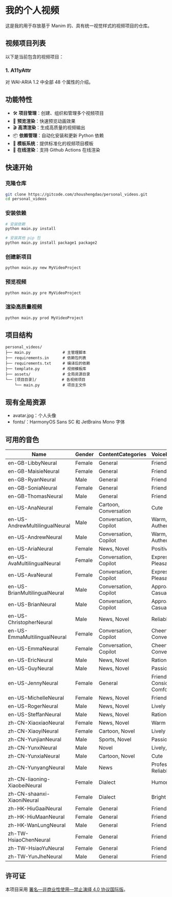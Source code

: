 # 我的个人视频

这是我的用于存放基于 Manim 的、具有统一视觉样式的视频项目的仓库。

## 视频项目列表

以下是当前包含的视频项目：

### 1. A11yAttr

对 WAI-ARIA 1.2 中全部 48 个属性的介绍。

## 功能特性

- 🛠️ **项目管理**：创建、组织和管理多个视频项目
- 🎥 **预览渲染**：快速预览动画效果
- 🎬 **高清渲染**：生成高质量的视频输出
- 📦 **依赖管理**：自动化安装和更新 Python 依赖
- 📁 **模板系统**：提供标准化的视频项目模板
- 🔄 **在线渲染**：支持 Github Actions 在线渲染

## 快速开始

### 克隆仓库

```bash
git clone https://gitcode.com/zhoushengdao/personal_videos.git
cd personal_videos
```

### 安装依赖

```bash
# 安装依赖
python main.py install

# 安装其他 pip 包
python main.py install package1 package2
```

### 创建新项目

```bash
python main.py new MyVideoProject
```

### 预览视频

```bash
python main.py pre MyVideoProject
```

### 渲染高质量视频

```bash
python main.py prod MyVideoProject
```

## 项目结构

```
personal_videos/
├── main.py              # 主管理脚本
├── requirements.in      # 依赖包列表
├── requirements.txt     # 编译后的依赖
├── template.py          # 视频模板库
├── assets/              # 全局资源目录
└── [项目目录]/           # 各视频项目
    └── main.py          # 项目主文件
```

## 现有全局资源

- avatar.jpg：个人头像
- fonts/：HarmonyOS Sans SC 和 JetBrains Mono 字体

## 可用的音色

| Name                           | Gender | ContentCategories     | VoicePersonalities                     |
| ------------------------------ | ------ | --------------------- | -------------------------------------- |
| en-GB-LibbyNeural              | Female | General               | Friendly, Positive                     |
| en-GB-MaisieNeural             | Female | General               | Friendly, Positive                     |
| en-GB-RyanNeural               | Male   | General               | Friendly, Positive                     |
| en-GB-SoniaNeural              | Female | General               | Friendly, Positive                     |
| en-GB-ThomasNeural             | Male   | General               | Friendly, Positive                     |
| en-US-AnaNeural                | Female | Cartoon, Conversation | Cute                                   |
| en-US-AndrewMultilingualNeural | Male   | Conversation, Copilot | Warm, Confident, Authentic, Honest     |
| en-US-AndrewNeural             | Male   | Conversation, Copilot | Warm, Confident, Authentic, Honest     |
| en-US-AriaNeural               | Female | News, Novel           | Positive, Confident                    |
| en-US-AvaMultilingualNeural    | Female | Conversation, Copilot | Expressive, Caring, Pleasant, Friendly |
| en-US-AvaNeural                | Female | Conversation, Copilot | Expressive, Caring, Pleasant, Friendly |
| en-US-BrianMultilingualNeural  | Male   | Conversation, Copilot | Approachable, Casual, Sincere          |
| en-US-BrianNeural              | Male   | Conversation, Copilot | Approachable, Casual, Sincere          |
| en-US-ChristopherNeural        | Male   | News, Novel           | Reliable, Authority                    |
| en-US-EmmaMultilingualNeural   | Female | Conversation, Copilot | Cheerful, Clear, Conversational        |
| en-US-EmmaNeural               | Female | Conversation, Copilot | Cheerful, Clear, Conversational        |
| en-US-EricNeural               | Male   | News, Novel           | Rational                               |
| en-US-GuyNeural                | Male   | News, Novel           | Passion                                |
| en-US-JennyNeural              | Female | General               | Friendly, Considerate, Comfort         |
| en-US-MichelleNeural           | Female | News, Novel           | Friendly, Pleasant                     |
| en-US-RogerNeural              | Male   | News, Novel           | Lively                                 |
| en-US-SteffanNeural            | Male   | News, Novel           | Rational                               |
| zh-CN-XiaoxiaoNeural           | Female | News, Novel           | Warm                                   |
| zh-CN-XiaoyiNeural             | Female | Cartoon, Novel        | Lively                                 |
| zh-CN-YunjianNeural            | Male   | Sports, Novel         | Passion                                |
| zh-CN-YunxiNeural              | Male   | Novel                 | Lively, Sunshine                       |
| zh-CN-YunxiaNeural             | Male   | Cartoon, Novel        | Cute                                   |
| zh-CN-YunyangNeural            | Male   | News                  | Professional, Reliable                 |
| zh-CN-liaoning-XiaobeiNeural   | Female | Dialect               | Humorous                               |
| zh-CN-shaanxi-XiaoniNeural     | Female | Dialect               | Bright                                 |
| zh-HK-HiuGaaiNeural            | Female | General               | Friendly, Positive                     |
| zh-HK-HiuMaanNeural            | Female | General               | Friendly, Positive                     |
| zh-HK-WanLungNeural            | Male   | General               | Friendly, Positive                     |
| zh-TW-HsiaoChenNeural          | Female | General               | Friendly, Positive                     |
| zh-TW-HsiaoYuNeural            | Female | General               | Friendly, Positive                     |
| zh-TW-YunJheNeural             | Male   | General               | Friendly, Positive                     |

## 许可证

本项目采用 [署名—非商业性使用—禁止演绎 4.0 协议国际版](LICENSE)。
